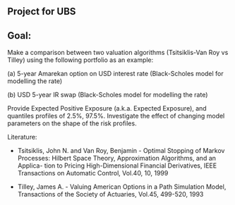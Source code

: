 ## Project for UBS
## Goal:
Make a comparison between two valuation algorithms (Tsitsiklis-Van Roy vs Tilley) using the following portfolio as an example:

(a) 5-year Amarekan option on USD interest rate (Black-Scholes model for modelling the rate)

(b) USD 5-year IR swap (Black-Scholes model for modelling the rate)

Provide Expected Positive Exposure (a.k.a. Expected Exposure), and quantiles profiles of 2.5%, 97.5%. Investigate the effect of changing model parameters on the shape of the risk profiles.

Literature:
- Tsitsiklis, John N. and Van Roy, Benjamin - Optimal Stopping of Markov
Processes: Hilbert Space Theory, Approximation Algorithms, and an Applica-
tion to Pricing High-Dimensional Financial Derivatives, IEEE Transactions
on Automatic Control, Vol.40, 10, 1999

- Tilley, James A. - Valuing American Options in a Path Simulation Model,
Transactions of the Society of Actuaries, Vol.45, 499-520, 1993
